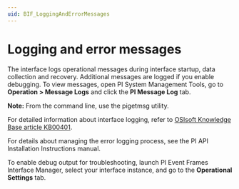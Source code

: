 ```yaml
---
uid: BIF_LoggingAndErrorMessages
---
```


# Logging and error messages

The interface logs operational messages during interface startup, data collection and recovery. Additional messages are logged if you enable debugging. To view messages, open PI System Management Tools, go to **Operation > Message Logs** and click the **PI Message Log** tab. 

**Note:** From the command line, use the pigetmsg utility.

For detailed information about interface logging, refer to [OSIsoft Knowledge Base article KB00401](https://customers.osisoft.com/s/knowledgearticle?knowledgeArticleUrl=How-to-check-your-PI-Interface-log-files). 

For details about managing the error logging process, see the PI API Installation Instructions manual. 

To enable debug output for troubleshooting, launch PI Event Frames Interface Manager, select your interface instance, and go to the **Operational Settings** tab.
